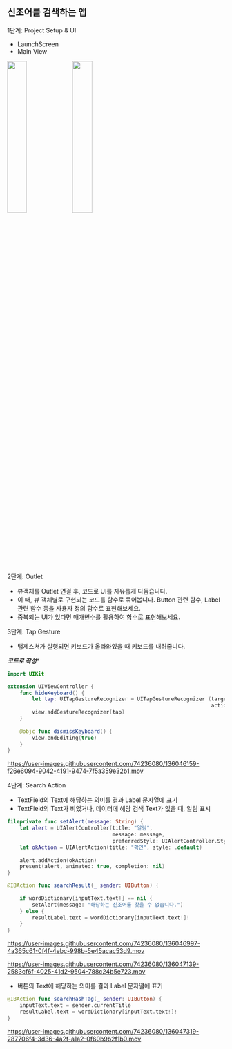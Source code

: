 
## 신조어를 검색하는 앱

1단계: Project Setup & UI

- LaunchScreen
- Main View

<img src = "https://user-images.githubusercontent.com/74236080/136045268-7e21d8a3-51dc-430b-8d62-4199e268425f.png" width="30%" height="30%"><img src = "https://user-images.githubusercontent.com/74236080/136045275-08752bde-06da-4e07-a475-ef12d3c6cee1.png" width="30%" height="30%">


2단계: Outlet
- 뷰객체를 Outlet 연결 후, 코드로 UI를 자유롭게 다듬습니다.
- 이 때, 뷰 객체별로 구현되는 코드를 함수로 묶어봅니다. Button 관련 함수, Label 관련 함수 등을 사용자 정의 함수로 표현해보세요.
- 중복되는 UI가 있다면 매개변수를 활용하여 함수로 표현해보세요.

3단계: Tap Gesture
- 탭제스쳐가 실행되면 키보드가 올라와있을 때 키보드를 내려줍니다.

***코드로 작성****

```swift
import UIKit

extension UIViewController {
    func hideKeyboard() {
        let tap: UITapGestureRecognizer = UITapGestureRecognizer (target: self,
                                                                  action: #selector(UIViewController.dismissKeyboard))
        view.addGestureRecognizer(tap)
    }
    
    @objc func dismissKeyboard() {
        view.endEditing(true)
    }
}
```

https://user-images.githubusercontent.com/74236080/136046159-f26e6094-9042-4191-9474-7f5a359e32b1.mov


4단계: Search Action

- TextField의 Text에 해당하는 의미를 결과 Label 문자열에 표기
- TextField의 Text가 비었거나, 데이터에 해당 검색 Text가 없을 때, 알림 표시


```swift
fileprivate func setAlert(message: String) {
    let alert = UIAlertController(title: "알림",
                                  message: message,
                                  preferredStyle: UIAlertController.Style.alert)
    let okAction = UIAlertAction(title: "확인", style: .default)
        
    alert.addAction(okAction)
    present(alert, animated: true, completion: nil)
}

@IBAction func searchResult(_ sender: UIButton) {
        
    if wordDictionary[inputText.text!] == nil {
        setAlert(message: "해당하는 신조어를 찾을 수 없습니다.")
    } else {
        resultLabel.text = wordDictionary[inputText.text!]!
    }
}
```

https://user-images.githubusercontent.com/74236080/136046997-4a365c61-0f4f-4ebc-998b-5e45acac53d9.mov

https://user-images.githubusercontent.com/74236080/136047139-2583cf6f-4025-41d2-9504-788c24b5e723.mov


- 버튼의 Text에 해당하는 의미를 결과 Label 문자열에 표기

```swift
@IBAction func searchHashTag(_ sender: UIButton) {
    inputText.text = sender.currentTitle
    resultLabel.text = wordDictionary[inputText.text!]!
}
```

https://user-images.githubusercontent.com/74236080/136047319-287706f4-3d36-4a2f-a1a2-0f60b9b2f1b0.mov



